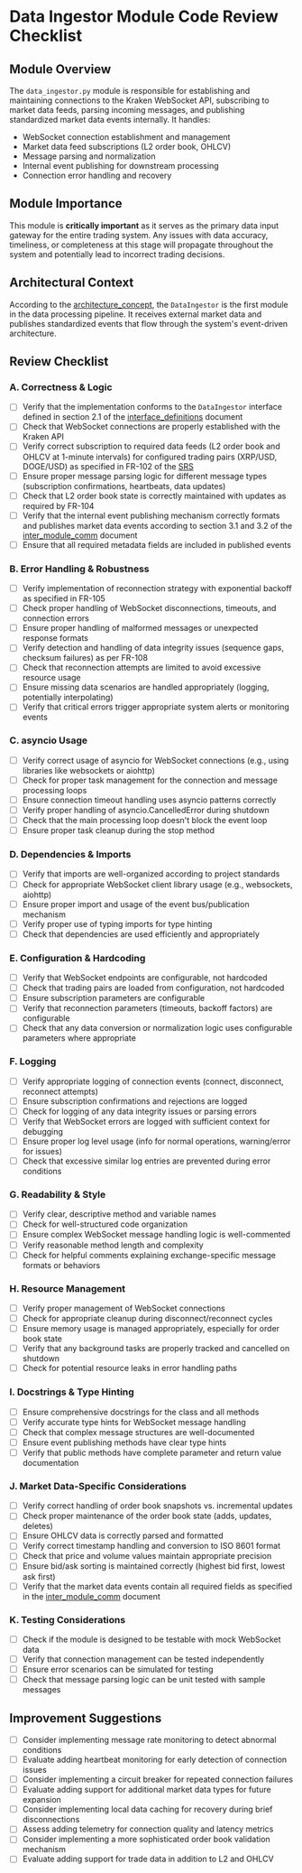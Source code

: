 # Data Ingestor Module Code Review Checklist

## Module Overview
The `data_ingestor.py` module is responsible for establishing and maintaining connections to the Kraken WebSocket API, subscribing to market data feeds, parsing incoming messages, and publishing standardized market data events internally. It handles:
- WebSocket connection establishment and management
- Market data feed subscriptions (L2 order book, OHLCV)
- Message parsing and normalization
- Internal event publishing for downstream processing
- Connection error handling and recovery

## Module Importance
This module is **critically important** as it serves as the primary data input gateway for the entire trading system. Any issues with data accuracy, timeliness, or completeness at this stage will propagate throughout the system and potentially lead to incorrect trading decisions.

## Architectural Context
According to the [architecture_concept](../../../../Phase%201%20-%20Requirements%20Analysis%20%26%20Planning/architecture_concept_gal_friday_v0.1.md), the `DataIngestor` is the first module in the data processing pipeline. It receives external market data and publishes standardized events that flow through the system's event-driven architecture.

## Review Checklist

### A. Correctness & Logic

- [ ] Verify that the implementation conforms to the `DataIngestor` interface defined in section 2.1 of the [interface_definitions](../../../../Phase%201%20-%20Requirements%20Analysis%20%26%20Planning/interface_definitions_gal_friday_v0.1.md) document
- [ ] Check that WebSocket connections are properly established with the Kraken API
- [ ] Verify correct subscription to required data feeds (L2 order book and OHLCV at 1-minute intervals) for configured trading pairs (XRP/USD, DOGE/USD) as specified in FR-102 of the [SRS](../../../../Phase%201%20-%20Requirements%20Analysis%20%26%20Planning/srs_gal_friday_v0.1.md)
- [ ] Ensure proper message parsing logic for different message types (subscription confirmations, heartbeats, data updates)
- [ ] Check that L2 order book state is correctly maintained with updates as required by FR-104
- [ ] Verify that the internal event publishing mechanism correctly formats and publishes market data events according to section 3.1 and 3.2 of the [inter_module_comm](../../../../Phase%201%20-%20Requirements%20Analysis%20%26%20Planning/inter_module_comm_gal_friday_v0.1.md) document
- [ ] Ensure that all required metadata fields are included in published events

### B. Error Handling & Robustness

- [ ] Verify implementation of reconnection strategy with exponential backoff as specified in FR-105
- [ ] Check proper handling of WebSocket disconnections, timeouts, and connection errors
- [ ] Ensure proper handling of malformed messages or unexpected response formats
- [ ] Verify detection and handling of data integrity issues (sequence gaps, checksum failures) as per FR-108
- [ ] Check that reconnection attempts are limited to avoid excessive resource usage
- [ ] Ensure missing data scenarios are handled appropriately (logging, potentially interpolating)
- [ ] Verify that critical errors trigger appropriate system alerts or monitoring events

### C. asyncio Usage

- [ ] Verify correct usage of asyncio for WebSocket connections (e.g., using libraries like websockets or aiohttp)
- [ ] Check for proper task management for the connection and message processing loops
- [ ] Ensure connection timeout handling uses asyncio patterns correctly
- [ ] Verify proper handling of asyncio.CancelledError during shutdown
- [ ] Check that the main processing loop doesn't block the event loop
- [ ] Ensure proper task cleanup during the stop method

### D. Dependencies & Imports

- [ ] Verify that imports are well-organized according to project standards
- [ ] Check for appropriate WebSocket client library usage (e.g., websockets, aiohttp)
- [ ] Ensure proper import and usage of the event bus/publication mechanism
- [ ] Verify proper use of typing imports for type hinting
- [ ] Check that dependencies are used efficiently and appropriately

### E. Configuration & Hardcoding

- [ ] Verify that WebSocket endpoints are configurable, not hardcoded
- [ ] Check that trading pairs are loaded from configuration, not hardcoded
- [ ] Ensure subscription parameters are configurable
- [ ] Verify that reconnection parameters (timeouts, backoff factors) are configurable
- [ ] Check that any data conversion or normalization logic uses configurable parameters where appropriate

### F. Logging

- [ ] Verify appropriate logging of connection events (connect, disconnect, reconnect attempts)
- [ ] Ensure subscription confirmations and rejections are logged
- [ ] Check for logging of any data integrity issues or parsing errors
- [ ] Verify that WebSocket errors are logged with sufficient context for debugging
- [ ] Ensure proper log level usage (info for normal operations, warning/error for issues)
- [ ] Check that excessive similar log entries are prevented during error conditions

### G. Readability & Style

- [ ] Verify clear, descriptive method and variable names
- [ ] Check for well-structured code organization
- [ ] Ensure complex WebSocket message handling logic is well-commented
- [ ] Verify reasonable method length and complexity
- [ ] Check for helpful comments explaining exchange-specific message formats or behaviors

### H. Resource Management

- [ ] Verify proper management of WebSocket connections
- [ ] Check for appropriate cleanup during disconnect/reconnect cycles
- [ ] Ensure memory usage is managed appropriately, especially for order book state
- [ ] Verify that any background tasks are properly tracked and cancelled on shutdown
- [ ] Check for potential resource leaks in error handling paths

### I. Docstrings & Type Hinting

- [ ] Ensure comprehensive docstrings for the class and all methods
- [ ] Verify accurate type hints for WebSocket message handling
- [ ] Check that complex message structures are well-documented
- [ ] Ensure event publishing methods have clear type hints
- [ ] Verify that public methods have complete parameter and return value documentation

### J. Market Data-Specific Considerations

- [ ] Verify correct handling of order book snapshots vs. incremental updates
- [ ] Check proper maintenance of the order book state (adds, updates, deletes)
- [ ] Ensure OHLCV data is correctly parsed and formatted
- [ ] Verify correct timestamp handling and conversion to ISO 8601 format
- [ ] Check that price and volume values maintain appropriate precision
- [ ] Ensure bid/ask sorting is maintained correctly (highest bid first, lowest ask first)
- [ ] Verify that the market data events contain all required fields as specified in the [inter_module_comm](../../../../Phase%201%20-%20Requirements%20Analysis%20%26%20Planning/inter_module_comm_gal_friday_v0.1.md) document

### K. Testing Considerations

- [ ] Check if the module is designed to be testable with mock WebSocket data
- [ ] Verify that connection management can be tested independently
- [ ] Ensure error scenarios can be simulated for testing
- [ ] Check that message parsing logic can be unit tested with sample messages

## Improvement Suggestions

- [ ] Consider implementing message rate monitoring to detect abnormal conditions
- [ ] Evaluate adding heartbeat monitoring for early detection of connection issues
- [ ] Consider implementing a circuit breaker for repeated connection failures
- [ ] Evaluate adding support for additional market data types for future expansion
- [ ] Consider implementing local data caching for recovery during brief disconnections
- [ ] Assess adding telemetry for connection quality and latency metrics
- [ ] Consider implementing a more sophisticated order book validation mechanism
- [ ] Evaluate adding support for trade data in addition to L2 and OHLCV
